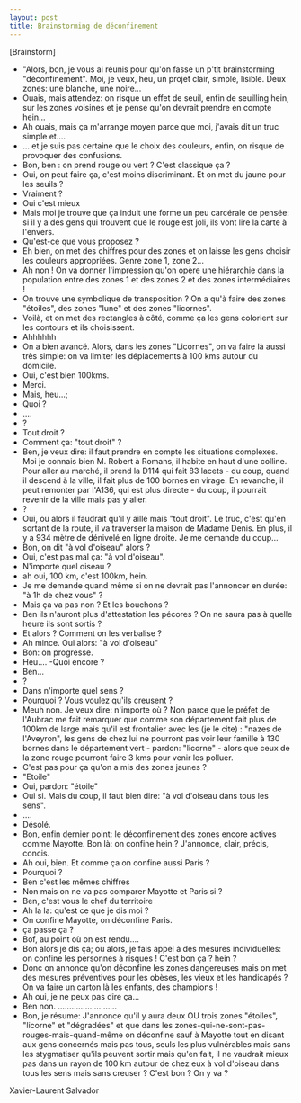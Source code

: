 ```yaml
---
layout: post
title: Brainstorming de déconfinement
---
```

[Brainstorm]
- "Alors, bon, je vous ai réunis pour qu'on fasse un p'tit brainstorming "déconfinement". Moi, je veux, heu, un projet clair, simple, lisible. Deux zones: une blanche, une noire...
- Ouais, mais attendez: on risque un effet de seuil, enfin de seuilling hein, sur les zones voisines et je pense qu'on devrait prendre en compte hein...
- Ah ouais, mais ça m'arrange moyen parce que moi, j'avais dit un truc simple et....
- ... et je suis pas certaine que le choix des couleurs, enfin, on risque de provoquer des confusions. 
- Bon, ben : on prend rouge ou vert ? C'est classique ça ?
- Oui, on peut faire ça, c'est moins discriminant. Et on met du jaune pour les seuils ?
- Vraiment ? 
- Oui c'est mieux
- Mais moi je trouve que ça induit une forme un peu carcérale de pensée: si il y a des gens qui trouvent que le rouge est joli, ils vont lire la carte à l'envers.
- Qu'est-ce que vous proposez ?
- Eh bien, on met des chiffres pour des zones et on laisse les gens choisir les couleurs appropriées. Genre zone 1, zone 2...
- Ah non ! On va donner l'impression qu'on opère une hiérarchie dans la population entre des zones 1 et des zones 2 et des zones intermédiaires !
- On trouve une symbolique de transposition ? On a qu'à faire des zones "étoiles", des zones "lune" et des zones "licornes".
- Voilà, et on met des rectangles à côté, comme ça les gens colorient sur les contours et ils choisissent. 
- Ahhhhhh
- On a bien avancé. Alors, dans les zones "Licornes", on va faire là aussi très simple: on va limiter les déplacements à 100 kms autour du domicile.
- Oui, c'est bien 100kms. 
- Merci.
- Mais, heu...;
- Quoi ?
- ....
- ?
- Tout droit ?
- Comment ça: "tout droit" ?
- Ben, je veux dire: il faut prendre en compte les situations complexes. Moi je connais bien M. Robert à Romans, il habite en haut d'une colline. Pour aller au marché, il prend la D114 qui fait 83 lacets - du coup, quand il descend à la ville, il fait plus de 100 bornes en virage. En revanche, il peut remonter par l'A136, qui est plus directe - du coup, il pourrait revenir de la ville mais pas y aller.
- ?
- Oui, ou alors il faudrait qu'il y aille mais "tout droit". Le truc, c'est qu'en sortant de la route, il va traverser la maison de Madame Denis. En plus, il y a 934 mètre de dénivelé en ligne droite. Je me demande du coup...
- Bon, on dit "à vol d'oiseau" alors ?
- Oui, c'est pas mal ça: "à vol d'oiseau". 
- N'importe quel oiseau ?
- ah oui, 100 km, c'est 100km, hein.
- Je me demande quand même si on ne devrait pas l'annoncer en durée: "à 1h de chez vous" ?
- Mais ça va pas non ? Et les bouchons ?
- Ben ils n'auront plus d'attestation les pécores ? On ne saura pas à quelle heure ils sont sortis ?
- Et alors ? Comment on les verbalise ?
- Ah mince. Oui alors: "à vol d'oiseau"
- Bon: on progresse.
- Heu....
-Quoi encore ?
- Ben...
- ? 
- Dans n'importe quel sens ?
- Pourquoi ? Vous voulez qu'ils creusent ?
- Meuh non. Je veux dire: n'importe où ? Non parce que le préfet de l'Aubrac me fait remarquer que comme son département fait plus de 100km de large mais qu'il est frontalier avec les (je le cite) : "nazes de l'Aveyron", les gens de chez lui ne pourront pas voir leur famille à 130 bornes dans le département vert - pardon: "licorne" - alors que ceux de la zone rouge pourront faire 3 kms pour venir les polluer.
- C'est pas pour ça qu'on a mis des zones jaunes ?
- "Etoile"
- Oui, pardon: "étoile"
- Oui si. Mais du coup, il faut bien dire: "à vol d'oiseau dans tous les sens".
- ....
- Désolé.
- Bon, enfin dernier point: le déconfinement des zones encore actives comme Mayotte. Bon là: on confine hein ? J'annonce, clair, précis, concis.
- Ah oui, bien. Et comme ça on confine aussi Paris ?
- Pourquoi ?
- Ben c'est les mêmes chiffres
- Non mais on ne va pas comparer Mayotte et Paris si ?
- Ben, c'est vous le chef du territoire
- Ah la la: qu'est ce que je dis moi ?
- On confine Mayotte, on déconfine Paris.
- ça passe ça ?
- Bof, au point où on est rendu....
- Bon alors je dis ça; ou alors, je fais appel à des mesures individuelles: on confine les personnes à risques ! C'est bon ça ? hein ?
- Donc on annonce qu'on déconfine les zones dangereuses mais on met des mesures préventives pour les obèses, les vieux et les handicapés ? On va faire un carton là les enfants, des champions !
- Ah oui, je ne peux pas dire ça...
- Ben non.
..........................
- Bon, je résume: J'annonce qu'il y aura deux OU trois zones "étoiles", "licorne" et "dégradées" et que dans les zones-qui-ne-sont-pas-rouges-mais-quand-même on déconfine sauf à Mayotte tout en disant aux gens concernés mais pas tous, seuls les plus vulnérables mais sans les stygmatiser qu'ils peuvent sortir mais qu'en fait, il ne vaudrait mieux pas dans un rayon de 100 km autour de chez eux à vol d'oiseau dans tous les sens mais sans creuser ? C'est bon ? On y va ?

Xavier-Laurent Salvador
